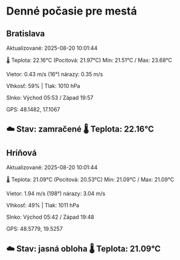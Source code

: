 ﻿# Denné počasie pre mestá

## Bratislava
Aktualizované: 2025-08-20 10:01:44

🌡️ Teplota: 22.16°C 
(Pocitová: 21.97°C)
Min: 21.51°C / Max: 23.68°C

Vietor: 0.43 m/s    (16°) 
nárazy: 0.35 m/s

Vlhkosť: 59% | Tlak: 1010 hPa

Slnko: Východ 05:53 / Západ 19:57

GPS: 48.1482, 17.1067

☁️ Stav: zamračené        🌡️ Teplota: 22.16°C
---

## Hriňová
Aktualizované: 2025-08-20 10:01:44

🌡️ Teplota: 21.09°C 
(Pocitová: 20.53°C)
Min: 21.09°C / Max: 21.09°C

Vietor: 1.94 m/s (198°)
nárazy: 3.04 m/s

Vlhkosť: 49% | Tlak: 1011 hPa

Slnko: Východ 05:42 / Západ 19:48

GPS: 48.5779, 19.5257

☁️ Stav: jasná obloha        🌡️ Teplota: 21.09°C
---
